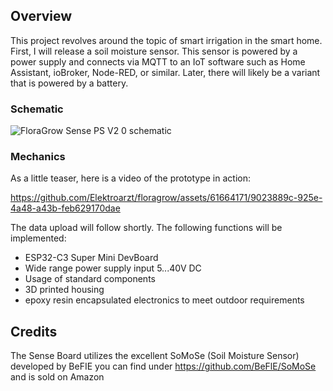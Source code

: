 ## Overview

This project revolves around the topic of smart irrigation in the smart home. First, I will release a soil moisture sensor. This sensor is powered by a power supply and connects via MQTT to an IoT software such as Home Assistant, ioBroker, Node-RED, or similar. Later, there will likely be a variant that is powered by a battery.

### Schematic
![FloraGrow Sense PS V2 0 schematic](https://github.com/Elektroarzt/floragrow/assets/61664171/1fc1ced2-c58f-468e-8b4b-dea82ee26cf0)

### Mechanics
As a little teaser, here is a video of the prototype in action:

https://github.com/Elektroarzt/floragrow/assets/61664171/9023889c-925e-4a48-a43b-feb629170dae

The data upload will follow shortly. The following functions will be implemented:
- ESP32-C3 Super Mini DevBoard
- Wide range power supply input 5...40V DC
- Usage of standard components
- 3D printed housing
- epoxy resin encapsulated electronics to meet outdoor requirements

## Credits
The Sense Board utilizes the excellent SoMoSe (Soil Moisture Sensor) developed by BeFIE you can find under
https://github.com/BeFlE/SoMoSe and is sold on Amazon
